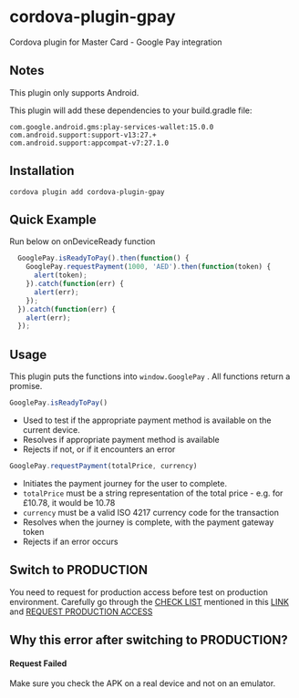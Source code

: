 # cordova-plugin-gpay

Cordova plugin for Master Card - Google Pay integration

## Notes
This plugin only supports Android.

This plugin will add these dependencies to your build.gradle file:

    com.google.android.gms:play-services-wallet:15.0.0
    com.android.support:support-v13:27.+
    com.android.support:appcompat-v7:27.1.0
    

## Installation
    cordova plugin add cordova-plugin-gpay

## Quick Example

Run below on onDeviceReady function

```javascript
  GooglePay.isReadyToPay().then(function() {
    GooglePay.requestPayment(1000, 'AED').then(function(token) {
      alert(token);
    }).catch(function(err) {
      alert(err);
    });
  }).catch(function(err) {
    alert(err);
  });

```

## Usage
  This plugin puts the functions into `window.GooglePay` .
  All functions return a promise.

```javascript
GooglePay.isReadyToPay()
```
-  Used to test if the appropriate payment method is available on the current device.
-  Resolves if appropriate payment method is available
-  Rejects if not, or if it encounters an error

```javascript
GooglePay.requestPayment(totalPrice, currency)
```

-  Initiates the payment journey for the user to complete.
-  `totalPrice` must be a string representation of the total price - e.g. for £10.78, it would be 10.78
-  `currency` must be a valid ISO 4217 currency code for the transaction
-  Resolves when the journey is complete, with the payment gateway token
-  Rejects if an error occurs

## Switch to PRODUCTION

You need to request for production access before test on production environment. Carefully go through the [CHECK LIST](https://developers.google.com/pay/api/android/guides/test-and-deploy/integration-checklist) mentioned in this [LINK](https://developers.google.com/pay/api/android/guides/test-and-deploy/integration-checklist) and [REQUEST PRODUCTION ACCESS](https://services.google.com/fb/forms/googlepayAPIenable)

## Why this error after switching to PRODUCTION?

#### Request Failed

Make sure you check the APK on a real device and not on an emulator.


